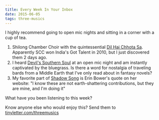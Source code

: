 ```yaml
---
title: Every Week In Your Inbox
date: 2015-06-05
tags: three-musics
---
```


I highly recommend going to open mic nights and sitting in a corner with a cup of tea.

1. Shilong Chamber Choir with the quintessential <a href="https://www.youtube.com/watch?v=Vq7aa54xoCE">Dil Hai Chhota Sa</a>. Apparently SCC won India's Got Talent in 2010, but I just discovered them 2 days ago.
1. I heard <a href="https://www.youtube.com/watch?v=ERKmejx6J3Y">Devil's Southern Soul</a> at an open mic night and am instantly captivated by the bluegrass. Is there a word for nostalgia of traveling bards from a Middle Earth that I've only read about in fantasy novels?
1. My favorite part of <a href="https://erinbower.bandcamp.com/track/shadow-song">Shadow Song</a> is Erin Bower's quote on her website: "I know these are not earth-shattering contributions, but they are mine, and I'm doing it"

What have you been listening to this week?

Know anyone else who would enjoy this? Send them to <a href="http://tinyletter.com/threemusics">tinyletter.com/threemusics</a>
